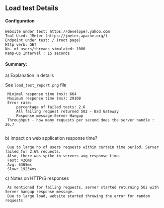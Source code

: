 ## Load test Details

#### Configuration

```text
Website under test: https://developer.yahoo.com
Tool Used: JMeter (https://jmeter.apache.org/)
Endpoint under test: / (root page)
Http verb: GET
No. of users/threads simulated: 1000
Ramp-Up Interval : 15 seconds 
```
    
#### Summary: 
 
 a) Explanation in details
    
   See `load_test_report.png` file
    
   ```text
    Minimal response time (ms): 664
    Maximum response time (ms): 29108
    Error rate: 
        percentage of failed tests: 2.6 
        All failing request returned 502 - Bad Gateway
        Response message:Server Hangup
    Throughput - how many requests per second does the server handle : 26.7
    
```
  

b) Impact on web application response time?

   ```text
    Due to large no of users requests within certain time period, Server failed for 2.6% requests. 
    Also, there was spike in servers avg response time.
    Fast: 426ms
    Avg: 6365ms
    Slow: 19234ms
```    

c) Notes on HTTP/S responses
  ```text
   As mentioned for failing requests, server started returning 502 with Server hangup response message.
   Due to large load, website started throwing the error for random requests
```
